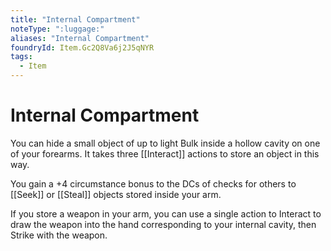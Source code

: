 ```yaml
---
title: "Internal Compartment"
noteType: ":luggage:"
aliases: "Internal Compartment"
foundryId: Item.Gc2Q8Va6j2J5qNYR
tags:
  - Item
---
```


# Internal Compartment

You can hide a small object of up to light Bulk inside a hollow cavity on one of your forearms. It takes three [[Interact]] actions to store an object in this way.

You gain a +4 circumstance bonus to the DCs of checks for others to [[Seek]] or [[Steal]] objects stored inside your arm.

If you store a weapon in your arm, you can use a single action to Interact to draw the weapon into the hand corresponding to your internal cavity, then Strike with the weapon.
